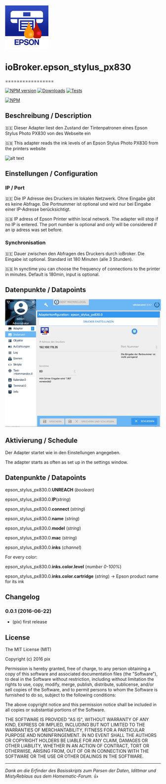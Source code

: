 ![Logo](admin/epson_stylus_px830.png)
# ioBroker.epson_stylus_px830
=================

[![NPM version](http://img.shields.io/npm/v/iobroker.epson_stylus_px830.svg)](https://www.npmjs.com/package/iobroker.epson_stylus_px830)
[![Downloads](https://img.shields.io/npm/dm/iobroker.epson_stylus_px830.svg)](https://www.npmjs.com/package/iobroker.epson_stylus_px830)
[![Tests](https://travis-ci.org/ioBroker/ioBroker.epson_stylus_px830.svg?branch=master)](https://travis-ci.org/ioBroker/ioBroker.epson_stylus_px830)

[![NPM](https://nodei.co/npm/iobroker.epson_stylus_px830.png?downloads=true)](https://nodei.co/npm/iobroker.epson_stylus_px830/)

## Beschreibung / Description
:de: Dieser Adapter liest den Zustand der Tintenpatronen eines Epson Stylus Photo PX830 von des Webseite ein

:uk: This adapter reads the ink levels of an Epson Stylus Photo PX830 from the printers website

![alt text](img/printer_website.jpg "Website of EPSON Stylus Photo PX830")

## Einstellungen / Configuration
### IP / Port
:de: Die IP Adresse des Druckers im lokalen Netzwerk. Ohne Eingabe gibt es keine Abfrage. Die Portnummer ist optional und wird nur bei Eingabe einer IP-Adresse berücksichtigt.

:uk: IP adress of Epson Printer within local network. The adapter will stop if no IP is entered. The port number is optional and only will be considered if an ip adress was set before.

### Synchronisation
:de: Dauer zwischen den Abfragen des Druckers durch ioBroker. Die Eingabe ist optional. Standard ist 180 Minuten (alle 3 Stunden).

:uk: In synctime you can choose the frequency of connections to the printer in minutes. Default is 180min, input is optional.

##  Datenpunkte / Datapoints
![alt text](img/epson_stylus_px830SettingScreenshot.jpg "Screenshot Settings")

## Aktivierung / Schedule
Der Adapter startet wie in den Einstellungen angegeben.

The adapter starts as often as set up in the settings window.

##  Datenpunkte / Datapoints

epson_stylus_px830.0.__UNREACH__ (*boolean*)

epson_stylus_px830.0.__IP__(*string*)

epson_stylus_px830.0.__connect__ (*string*)

epson_stylus_px830.0.__name__  (*string*)

epson_stylus_px830.0.__model__ (*string*)

epson_stylus_px830.0.__mac__ (*string*)

epson_stylus_px830.0.__inks__ (*channel*)

For every color:

epson_stylus_px830.0.__inks.color.level__ (*number 0-100%*)

epson_stylus_px830.0.__inks.color.cartridge__ (*string*) -> Epson product name for its ink


## Changelog
### 0.0.1 (2016-06-22)
* (pix) first release

## License

The MIT License (MIT)

Copyright (c) 2016 pix

Permission is hereby granted, free of charge, to any person obtaining a copy
of this software and associated documentation files (the "Software"), to deal
in the Software without restriction, including without limitation the rights
to use, copy, modify, merge, publish, distribute, sublicense, and/or sell
copies of the Software, and to permit persons to whom the Software is
furnished to do so, subject to the following conditions:

The above copyright notice and this permission notice shall be included in all
copies or substantial portions of the Software.

THE SOFTWARE IS PROVIDED "AS IS", WITHOUT WARRANTY OF ANY KIND, EXPRESS OR
IMPLIED, INCLUDING BUT NOT LIMITED TO THE WARRANTIES OF MERCHANTABILITY,
FITNESS FOR A PARTICULAR PURPOSE AND NONINFRINGEMENT. IN NO EVENT SHALL THE
AUTHORS OR COPYRIGHT HOLDERS BE LIABLE FOR ANY CLAIM, DAMAGES OR OTHER
LIABILITY, WHETHER IN AN ACTION OF CONTRACT, TORT OR OTHERWISE, ARISING FROM,
OUT OF OR IN CONNECTION WITH THE SOFTWARE OR THE USE OR OTHER DEALINGS IN THE
SOFTWARE.

---
*Dank an die Erfinder des Basisskripts zum Parsen der Daten, Idittmar und MistyReblaus aus dem Homematic-Forum.* :+1: 